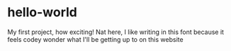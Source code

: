 # hello-world
My first project, how exciting!
Nat here, I like writing in this font because it feels codey
wonder what I'll be getting up to on this website
